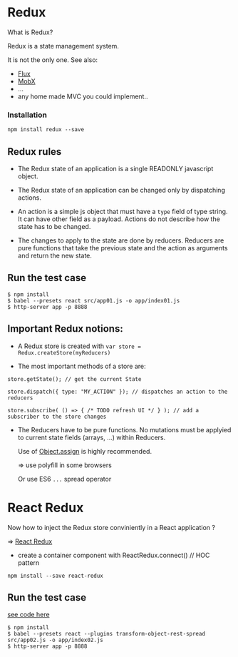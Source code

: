 # Redux

What is Redux?

Redux is a state management system.

It is not the only one. See also:
- [Flux](https://github.com/facebook/flux)
- [MobX](https://github.com/mobxjs)
- ...
- any home made MVC you could implement..


### Installation

```
npm install redux --save
```

## Redux rules

* The Redux state of an application is a single READONLY javascript object.

* The Redux state of an application can be changed only by dispatching actions.

* An action is a simple js object that must have a `type` field of type string. It can have other field as a payload. Actions do not describe how the state has to be changed.

* The changes to apply to the state are done by reducers. Reducers are pure functions that take the previous state and the action as arguments and return the new state.


## Run the test case

```
$ npm install
$ babel --presets react src/app01.js -o app/index01.js
$ http-server app -p 8888
```


## Important Redux notions:

* A Redux store is created with `var store = Redux.createStore(myReducers)`

* The most important methods of a store are:
```
store.getState(); // get the current State

store.dispatch({ type: "MY_ACTION" }); // dispatches an action to the reducers

store.subscribe( () => { /* TODO refresh UI */ } ); // add a subscriber to the store changes
```

* The Reducers have to be pure functions. No mutations must be applyied to current state fields (arrays, ...) within Reducers. 

  Use of [Object.assign](https://developer.mozilla.org/en-US/docs/Web/JavaScript/Reference/Global_Objects/Object/assign) is highly recommended.

  => use polyfill in some browsers

  Or use ES6 `...` spread operator



# React Redux

Now how to inject the Redux store conviniently in a React application ?

=> [React Redux](https://github.com/reactjs/react-redux)

* create a container component with ReactRedux.connect() // HOC pattern

```
npm install --save react-redux
```


## Run the test case

[see code here](./src/app02.js)

```
$ npm install
$ babel --presets react --plugins transform-object-rest-spread src/app02.js -o app/index02.js
$ http-server app -p 8888
```


